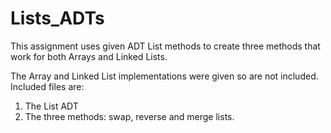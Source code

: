 # Lists_ADTs
This assignment uses given ADT List methods to create three methods that work for both Arrays and Linked Lists.

The Array and Linked List implementations were given so are not included.
Included files are:
1) The List ADT
2) The three methods: swap, reverse and merge lists.


